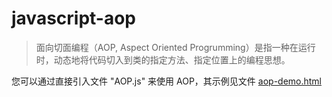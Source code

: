# javascript-aop
> 面向切面编程（AOP, Aspect Oriented Progrumming）是指一种在运行时，动态地将代码切入到类的指定方法、指定位置上的编程思想。

您可以通过直接引入文件 "AOP.js" 来使用 AOP，其示例见文件 [aop-demo.html](https://github.com/cjiali/javascript-aop)

